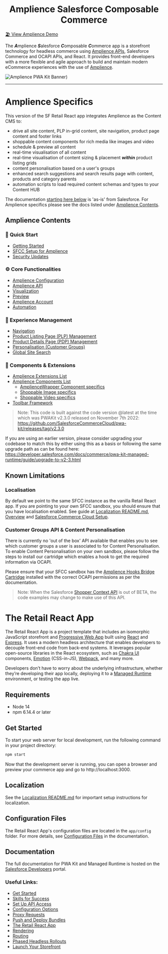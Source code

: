 <div align="center">
<h1>Amplience Salesforce Composable Commerce</h1>
</div>

[🏖️ View Amplience Demo](https://ascc-production.mobify-storefront.com/)

The ***A***mplience ***S***alesforce ***C***omposable ***C***ommerce app is a storefront technology for headless commerce using [Amplience APIs](https://amplience.com/docs/integration/reference.html), Salesforce Commerce and OCAPI APIs, and React. It provides front-end developers with a more flexible and agile approach to build and maintain modern eCommerce experiences with the use of [Amplience](https://amplience.com/).

![Amplience PWA Kit Banner)](./docs/amplience/media/amplience-sfcc-composable.png)

___

# Amplience Specifics

This version of the SF Retail React app integrates Amplience as the Content CMS to:
 - drive all site content, PLP in-grid content, site navigation, product page content and footer links
 - shoppable content components for rich media like images and video
 - schedule & preview all content
 - real-time visualisation of all content
 - real-time visualisation of content sizing & placement ***within*** product listing grids
 - content personalisation based on a user's groups
 - enhanced search suggestions and search results page with content, products and category parents
 - automation scripts to load required content schemas and types to your Content HUB 
 
 The documentation [starting here below](#the-retail-react-app) is 'as-is' from Salesforce. For Amplience specifics please see the docs listed under [Amplience Contents](#amplience-contents).
 
## Amplience Contents
### 🏁 Quick Start
* [Getting Started](./docs/amplience/getting-started.md)
* [SFCC Setup for Amplience](./docs/amplience/sfcc-setup.md)
* [Security Updates](./docs/amplience/security-updates.md) 

### ⚙️ Core Functionalities
* [Amplience Configuration](./docs/amplience/amplience-config.md)
* [Amplience API](./docs/amplience/amplience-api.md)
* [Visualization](docs/amplience/visualization.md)
* [Preview](docs/amplience/preview.md)
* [Amplience Account](docs/amplience/amplience-account.md)
* [Automation](docs/amplience/automation.md)

### 👥 Experience Management
* [Navigation](./docs/amplience/navigation.md)
* [Product Listing Page (PLP) Management](./docs/amplience/product-listing-page-management.md)
* [Product Details Page (PDP) Management](./docs/amplience/product-details-page-management.md)
* [Personalisation (Customer Groups)](docs/amplience/personalisation.md)
* [Global Site Search](./docs/amplience/global-site-search.md)

### 🧩 Components & Extensions
* [Amplience Extensions List](./docs/amplience/amplience-extensions-list.md)
* [Amplience Components List](./docs/amplience/amplience-components-list.md)
  * [AmplienceWrapper Component specifics](./docs/amplience/ampliencewrapper-component.md)
  * [Shoppable Image specifics](docs/amplience/shoppable-image-component.md)
  * [Shoppable Video specifics](docs/amplience/shoppable-video-component.md)
* [Toolbar Framework](docs/amplience/toolbar-framework.md)

> Note: This code is built against the code version @latest at the time which was PWAKit v2.3.0 released on November 7th 2022: https://github.com/SalesforceCommerceCloud/pwa-kit/releases/tag/v2.3.0

If you are using an earlier version, please consider upgrading your codebase to match this by either using this as a basis or following the same upgrade path as can be found here: https://developer.salesforce.com/docs/commerce/pwa-kit-managed-runtime/guide/upgrade-to-v2-3.html

## Known Limitations

### Localisation
By default we point to the same SFCC instance as the vanilla Retail React app. If you are pointing to your own SFCC sandbox, you should ensure that you have localisation enabled. See guide at [Localization README.md](./app/translations/README.md), [Overview](./docs/amplience/getting-started.md) and  [Salesforce Commerce Cloud Setup](./docs/amplience/sfcc-setup.md).

### Customer Groups API & Content Personalisation
There is currently no 'out of the box' API available that enables you to see which customer groups a user is associated to for Content Personalisation. To enable Content Personalisation on your own sandbox, please follow the steps to install our cartridge which enables a hook to get the required information via OCAPI.

Please ensure that your SFCC sandbox has the [Amplience Hooks Bridge Cartridge](https://github.com/amplience/amplience-sfcc-hooksbridge) installed with the correct OCAPI permissions as per the documentation.

> Note: When the Salesforce [Shopper Context API](https://developer.salesforce.com/docs/commerce/commerce-api/references/shopper-context) is out of BETA, the code examples may change to make use of this API.

# The Retail React App

The Retail React App is a project template that includes an isomorphic JavaScript storefront and [Progressive Web App](https://developer.mozilla.org/en-US/docs/Web/Progressive_web_apps) built using [React](https://reactjs.org/) and [Express](https://expressjs.com/). It uses a modern headless architecture that enables developers to decouple front-end code from back-end systems. It leverages popular open-source libraries in the React ecosystem, such as [Chakra UI](https://chakra-ui.com/) components, [Emotion](https://emotion.sh/docs/introduction) (CSS-in-JS), [Webpack](https://webpack.js.org/), and many more.

Developers don’t have to worry about the underlying infrastructure, whether they’re developing their app locally, deploying it to a [Managed Runtime](https://developer.salesforce.com/docs/commerce/pwa-kit-managed-runtime/guide/mrt-overview.html) environment, or testing the app live.

## Requirements

-   Node 14
-   npm 6.14.4 or later

## Get Started

To start your web server for local development, run the following command in your project directory:

```bash
npm start
```

Now that the development server is running, you can open a browser and preview your commerce app and go to http://localhost:3000.

## Localization

See the [Localization README.md](./app/translations/README.md) for important setup instructions for localization.

## Configuration Files

The Retail React App's configuration files are located in the `app/config` folder. For more details, see [Configuration Files](https://developer.salesforce.com/docs/commerce/pwa-kit-managed-runtime/guide/configuration-options.html) in the documentation.

## Documentation

The full documentation for PWA Kit and Managed Runtime is hosted on the [Salesforce Developers](https://developer.salesforce.com/docs/commerce/pwa-kit-managed-runtime/overview) portal.

### Useful Links:

-   [Get Started](https://developer.salesforce.com/docs/commerce/pwa-kit-managed-runtime/guide/getting-started.html)
-   [Skills for Success](https://developer.salesforce.com/docs/commerce/pwa-kit-managed-runtime/guide/skills-for-success.html)
-   [Set Up API Access](https://developer.salesforce.com/docs/commerce/pwa-kit-managed-runtime/guide/setting-up-api-access.html)
-   [Configuration Options](https://developer.salesforce.com/docs/commerce/pwa-kit-managed-runtime/guide/configuration-options.html)
-   [Proxy Requests](https://developer.salesforce.com/docs/commerce/pwa-kit-managed-runtime/guide/proxying-requests.html)
-   [Push and Deploy Bundles](https://developer.salesforce.com/docs/commerce/pwa-kit-managed-runtime/guide/pushing-and-deploying-bundles.html)
-   [The Retail React App](https://developer.salesforce.com/docs/commerce/pwa-kit-managed-runtime/guide/retail-react-app.html)
-   [Rendering](https://developer.salesforce.com/docs/commerce/pwa-kit-managed-runtime/guide/rendering.html)
-   [Routing](https://developer.salesforce.com/docs/commerce/pwa-kit-managed-runtime/guide/routing.html)
-   [Phased Headless Rollouts](https://developer.salesforce.com/docs/commerce/pwa-kit-managed-runtime/guide/phased-headless-rollouts.html)
-   [Launch Your Storefront](https://developer.salesforce.com/docs/commerce/pwa-kit-managed-runtime/guide/launching-your-storefront.html)
